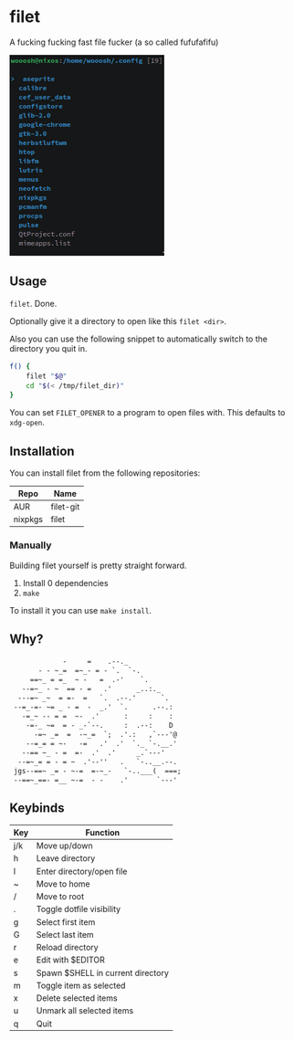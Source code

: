 # filet

A fucking fucking fast file fucker (a so called fufufafifu)

![Example](example.png)

## Usage

`filet`. Done.

Optionally give it a directory to open like this `filet <dir>`.

Also you can use the following snippet to automatically switch to the directory you quit in.

```bash
f() {
    filet "$@"
    cd "$(< /tmp/filet_dir)"
}
```

You can set `FILET_OPENER` to a program to open files with. This defaults to `xdg-open`.

## Installation

You can install filet from the following repositories:

| Repo    | Name      |
|---------|-----------|
| AUR     | filet-git |
| nixpkgs | filet     |

### Manually

Building filet yourself is pretty straight forward.

1. Install 0 dependencies
2. `make`

To install it you can use `make install`.

## Why?

```
             -     =    .--._
       - - ~_=  =~_- = - `.  `-.
     ==~_ = =_  ~ -   =  .-'    `.
   --=~_ - ~  == - =   .'      _..:._
  ---=~ _~  = =-  =   `.  .--.'      `.
 --=_-=- ~= _ - =  -  _.'  `.      .--.:
   -=_~ -- = =  ~-  .'      :     :    :
    -=-_ ~=  = - _-`--.     :  .--:    D
      -=~ _=  =  -~_=  `;  .'.:   ,`---'@
    --=_= = ~-   -=   .'  .'  `._ `-.__.'
   --== ~_ - =  =-  .'  .'     _.`---'
  --=~_= = - = ~  .'--''   .   `-..__.--.
 jgs--==~ _= - ~-=  =-~_-   `-..___(  ===;
 --==~_==- =__ ~-=  - -    .'       `---'
```

## Keybinds

| Key | Function                          |
|-----|-----------------------------------|
| j/k | Move up/down                      |
| h   | Leave directory                   |
| l   | Enter directory/open file         |
| ~   | Move to home                      |
| /   | Move to root                      |
| .   | Toggle dotfile visibility         |
| g   | Select first item                 |
| G   | Select last item                  |
| r   | Reload directory                  |
| e   | Edit with $EDITOR                 |
| s   | Spawn $SHELL in current directory |
| m   | Toggle item as selected           |
| x   | Delete selected items             |
| u   | Unmark all selected items         |
| q   | Quit                              |

